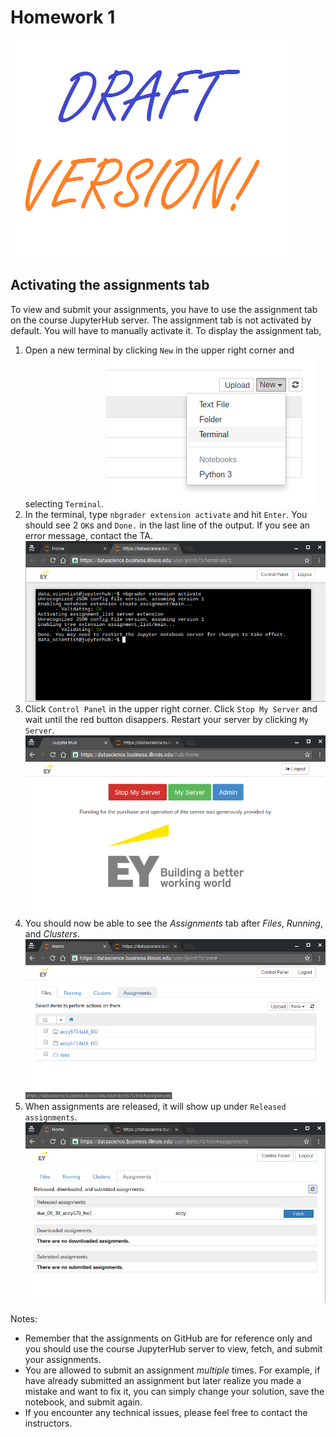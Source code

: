 # Homework 1

![](../../images/Draft_Version_picture.png)

## Activating the assignments tab

To view and submit your assignments, you have to use the assignment tab on
the course JupyterHub server. The assignment tab is not activated by default.
You will have to manually activate it. To display the assignment tab,

1. Open a new terminal by clicking `New` in the upper right corner and
   selecting `Terminal`.
   ![](images/new_terminal.png)
2. In the terminal, type `nbgrader extension activate` and hit `Enter`. You
   should see 2 `OK`s and `Done.` in the last line of the output. If you see an
   error message, contact the TA.
   ![](images/nbgrader_extension_activate.png)
3. Click `Control Panel` in the upper right corner. Click `Stop My Server` and
   wait until the red button disappers. Restart your server by clicking
   `My Server`.
   ![](images/control_panel.png)
4. You should now be able to see the *Assignments* tab after _Files_,
   _Running_, and _Clusters_.
   ![](images/assignments_tab.png)
5. When assignments are released, it will show up under `Released assignments`.
   ![](images/assignments_tab_first_assignment.png)

Notes:

- Remember that the assignments on GitHub are for reference only and you should
  use the course JupyterHub server to view, fetch, and submit your assignments.
- You are allowed to submit an assignment *multiple* times. For example, if have
  already submitted an assignment but later realize you made a mistake and want
  to fix it, you can simply change your solution, save the notebook, and submit
  again.
- If you encounter any technical issues, please feel free to contact the
  instructors.
